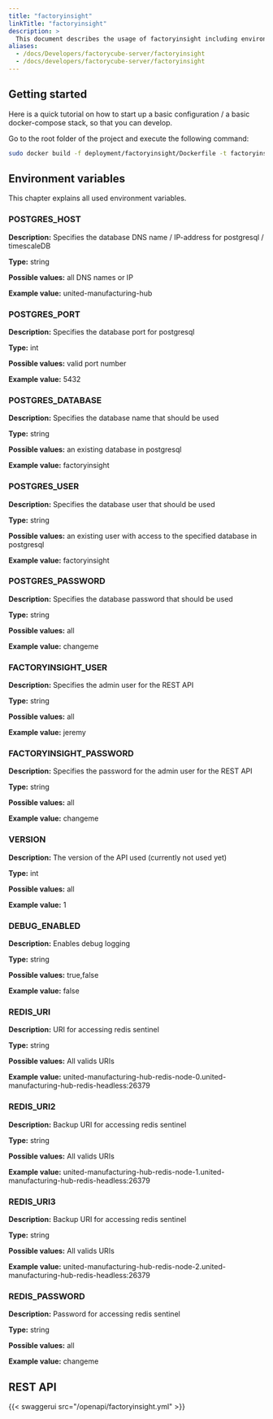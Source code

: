```yaml
---
title: "factoryinsight"
linkTitle: "factoryinsight"
description: >
  This document describes the usage of factoryinsight including environment variables and the REST API
aliases:
  - /docs/Developers/factorycube-server/factoryinsight
  - /docs/developers/factorycube-server/factoryinsight
---
```


## Getting started

Here is a quick tutorial on how to start up a basic configuration / a basic docker-compose stack, so that you can develop.

Go to the root folder of the project and execute the following command:

```bash
sudo docker build -f deployment/factoryinsight/Dockerfile -t factoryinsight:latest . && sudo docker run factoryinsight:latest 
```

## Environment variables

This chapter explains all used environment variables.

### POSTGRES_HOST

**Description:** Specifies the database DNS name / IP-address for postgresql / timescaleDB 

**Type:** string

**Possible values:** all DNS names or IP 

**Example value:**  united-manufacturing-hub

### POSTGRES_PORT

**Description:** Specifies the database port for postgresql 

**Type:** int

**Possible values:** valid port number 

**Example value:** 5432

### POSTGRES_DATABASE

**Description:** Specifies the database name that should be used 

**Type:** string

**Possible values:** an existing database in postgresql 

**Example value:**  factoryinsight

### POSTGRES_USER

**Description:** Specifies the database user that should be used 

**Type:** string

**Possible values:** an existing user with access to the specified database in postgresql 

**Example value:**  factoryinsight

### POSTGRES_PASSWORD

**Description:** Specifies the database password that should be used 

**Type:** string

**Possible values:** all

**Example value:**  changeme

### FACTORYINSIGHT_USER

**Description:** Specifies the admin user for the REST API 

**Type:** string

**Possible values:** all

**Example value:**  jeremy

### FACTORYINSIGHT_PASSWORD

**Description:** Specifies the password for the admin user for the REST API 

**Type:** string

**Possible values:** all

**Example value:**  changeme

### VERSION

**Description:** The version of the API used (currently not used yet) 

**Type:** int

**Possible values:** all

**Example value:**  1

### DEBUG_ENABLED

**Description:** Enables debug logging 

**Type:** string

**Possible values:** true,false

**Example value:**  false

### REDIS_URI

**Description:** URI for accessing redis sentinel  

**Type:** string

**Possible values:** All valids URIs

**Example value:** united-manufacturing-hub-redis-node-0.united-manufacturing-hub-redis-headless:26379

### REDIS_URI2

**Description:** Backup URI for accessing redis sentinel  

**Type:** string

**Possible values:** All valids URIs

**Example value:** united-manufacturing-hub-redis-node-1.united-manufacturing-hub-redis-headless:26379

### REDIS_URI3

**Description:** Backup URI for accessing redis sentinel  

**Type:** string

**Possible values:** All valids URIs

**Example value:** united-manufacturing-hub-redis-node-2.united-manufacturing-hub-redis-headless:26379

### REDIS_PASSWORD

**Description:** Password for accessing redis sentinel  

**Type:** string

**Possible values:** all 

**Example value:** changeme 


## REST API

{{< swaggerui src="/openapi/factoryinsight.yml" >}}

